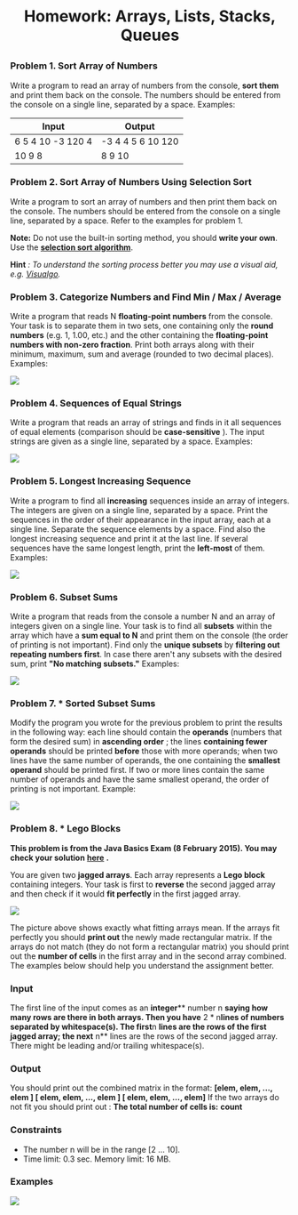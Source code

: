 # <p align="center"> Homework: Arrays, Lists, Stacks, Queues <p>


### Problem 1. Sort Array of Numbers

Write a program to read an array of numbers from the console, **sort them** and print them back on the console. The numbers should be entered from the console on a single line, separated by a space. Examples:

| **Input** | **Output** |
| --- | --- |
| 6 5 4 10 -3 120 4 | -3 4 4 5 6 10 120 |
| 10 9 8 | 8 9 10 |

### Problem 2. Sort Array of Numbers Using Selection Sort

Write a program to sort an array of numbers and then print them back on the console. The numbers should be entered from the console on a single line, separated by a space. Refer to the examples for problem 1.

**Note:** Do not use the built-in sorting method, you should **write your own**. Use the [**selection sort algorithm**](https://en.wikipedia.org/wiki/Selection_sort).

**Hint** _: To understand the sorting process better you may use a visual aid, e.g._ [_Visualgo_](http://visualgo.net/sorting.html)_._

### Problem 3. Categorize Numbers and Find Min / Max / Average

Write a program that reads N **floating-point numbers** from the console. Your task is to separate them in two sets, one containing only the **round numbers** (e.g. 1, 1.00, etc.) and the other containing the **floating-point numbers with non-zero fraction**. Print both arrays along with their minimum, maximum, sum and average (rounded to two decimal places). Examples:

![](https://github.com/sevdalin/Programming-Fundamentals/blob/master/07.%20Arrays-Lists-Stacks-Queues/Images/3.JPG)

### Problem 4. Sequences of Equal Strings

Write a program that reads an array of strings and finds in it all sequences of equal elements (comparison should be **case-sensitive** ). The input strings are given as a single line, separated by a space. Examples:

![](https://github.com/sevdalin/Programming-Fundamentals/blob/master/07.%20Arrays-Lists-Stacks-Queues/Images/4.JPG)

### Problem 5. Longest Increasing Sequence

Write a program to find all **increasing** sequences inside an array of integers. The integers are given on a single line, separated by a space. Print the sequences in the order of their appearance in the input array, each at a single line. Separate the sequence elements by a space. Find also the longest increasing sequence and print it at the last line. If several sequences have the same longest length, print the **left-most** of them. Examples:

![](https://github.com/sevdalin/Programming-Fundamentals/blob/master/07.%20Arrays-Lists-Stacks-Queues/Images/5.JPG)

### Problem 6. Subset Sums

Write a program that reads from the console a number N and an array of integers given on a single line. Your task is to find all **subsets** within the array which have a **sum equal to N** and print them on the console (the order of printing is not important). Find only the **unique subsets** by **filtering out repeating numbers first**. In case there aren&#39;t any subsets with the desired sum, print **&quot;No matching subsets.&quot;** Examples:

![](https://github.com/sevdalin/Programming-Fundamentals/blob/master/07.%20Arrays-Lists-Stacks-Queues/Images/6.JPG)

### Problem 7. \* Sorted Subset Sums

Modify the program you wrote for the previous problem to print the results in the following way: each line should contain the **operands** (numbers that form the desired sum) in **ascending order** ; the lines **containing fewer operands** should be printed **before** those with more operands; when two lines have the same number of operands, the one containing the **smallest operand** should be printed first. If two or more lines contain the same number of operands and have the same smallest operand, the order of printing is not important. Example:

![](https://github.com/sevdalin/Programming-Fundamentals/blob/master/07.%20Arrays-Lists-Stacks-Queues/Images/7.JPG)

### Problem 8. \* Lego Blocks

**This problem is from the Java Basics Exam (8 February 2015). You may check your solution** [**here**](https://judge.softuni.bg/Contests/Practice/Index/69#2) **.**

You are given two **jagged arrays**. Each array represents a **Lego block** containing integers. Your task is first to **reverse** the second jagged array and then check if it would **fit perfectly** in the first jagged array.

 ![](https://github.com/sevdalin/Programming-Fundamentals/blob/master/07.%20Arrays-Lists-Stacks-Queues/Images/8.JPG)

The picture above shows exactly what fitting arrays mean. If the arrays fit perfectly you should **print out** the newly made rectangular matrix. If the arrays do not match (they do not form a rectangular matrix) you should print out the **number of cells** in the first array and in the second array combined. The examples below should help you understand the assignment better.

### Input

The first line of the input comes as an **integer**** number n **saying how many rows are there in both arrays. Then you have** 2 \* n**lines of numbers separated by whitespace(s). The first**n **lines are the rows of the first jagged array; the next** n** lines are the rows of the second jagged array. There might be leading and/or trailing whitespace(s).

### Output

You should print out the combined matrix in the format:
**[****elem, elem, …, elem ****]
[**** elem, elem, …, elem ****]
[**** elem, elem, …, elem****]**
If the two arrays do not fit you should print out : **The total number of cells is:**  **count**

### Constraints

- The number n will be in the range [2 … 10].
- Time limit: 0.3 sec. Memory limit: 16 MB.

### Examples

![](https://github.com/sevdalin/Programming-Fundamentals/blob/master/07.%20Arrays-Lists-Stacks-Queues/Images/8.1.JPG)

